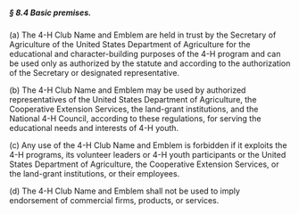 ##### § 8.4 Basic premises. #####

(a) The 4-H Club Name and Emblem are held in trust by the Secretary of Agriculture of the United States Department of Agriculture for the educational and character-building purposes of the 4-H program and can be used only as authorized by the statute and according to the authorization of the Secretary or designated representative.

(b) The 4-H Club Name and Emblem may be used by authorized representatives of the United States Department of Agriculture, the Cooperative Extension Services, the land-grant institutions, and the National 4-H Council, according to these regulations, for serving the educational needs and interests of 4-H youth.

(c) Any use of the 4-H Club Name and Emblem is forbidden if it exploits the 4-H programs, its volunteer leaders or 4-H youth participants or the United States Department of Agriculture, the Cooperative Extension Services, or the land-grant institutions, or their employees.

(d) The 4-H Club Name and Emblem shall not be used to imply endorsement of commercial firms, products, or services.